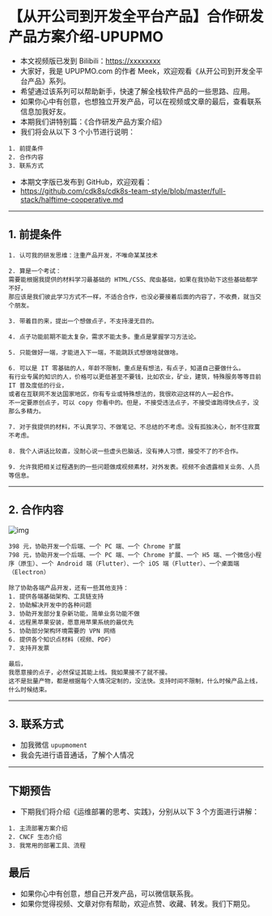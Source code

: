 
# 【从开公司到开发全平台产品】合作研发产品方案介绍-UPUPMO

- 本文视频版已发到 Bilibili：<https://xxxxxxxx>
- 大家好，我是 UPUPMO.com 的作者 Meek，欢迎观看《从开公司到开发全平台产品》系列。
- 希望通过该系列可以帮助新手，快速了解全栈软件产品的一些思路、应用。
- 如果你心中有创意，也想独立开发产品，可以在视频或文章的最后，查看联系信息加我好友。
- 本期我们讲特别篇：《合作研发产品方案介绍》
- 我们将会从以下 3 个小节进行说明：

```
1. 前提条件
2. 合作内容
3. 联系方式
```


- 本期文字版已发布到 GitHub，欢迎观看：
- <https://github.com/cdk8s/cdk8s-team-style/blob/master/full-stack/halftime-cooperative.md>

-------------------------------------------------------------------

## 1. 前提条件

```
1. 认可我的研发思维：注重产品开发，不唯命某某技术

2. 算是一个考试：
需要能根据我提供的材料学习最基础的 HTML/CSS、爬虫基础，如果在我协助下这些基础都学不好，
那应该是我们彼此学习方式不一样，不适合合作，也没必要接着后面的内容了，不收费，就当交个朋友。

3. 带着目的来，提出一个想做点子，不支持漫无目的。

4. 点子功能前期不能太复杂，需求不能太多。重点是掌握学习方法论。

5. 只能做好一端，才能进入下一端，不能跳跃式想做啥就做啥。

6. 可以是 IT 零基础的人，年龄不限制，重点是有想法，有点子，知道自己要做什么。
有行业专属的知识的人，价格可以更低甚至不要钱，比如农业，矿业，建筑，特殊服务等等目前 IT 普及度低的行业，
或者在互联网不发达国家地区，你有专业或特殊想法的，我很欢迎这样的人一起合作。
不一定要原创点子，可以 copy 你看中的。但是，不接受违法点子，不接受谁跑得快点子，没那么多精力。

7. 对于我提供的材料，不认真学习、不做笔记、不总结的不考虑。没有孤独决心，耐不住寂寞不考虑。

8. 我个人讲话比较直，没耐心说一些虚头巴脑话，没有捧人习惯，接受不了的不合作。

9. 允许我把相关过程遇到的一些问题做成视频素材，对外发表。视频不会透露相关业务、人员等信息。

```

-------------------------------------------------------------------


## 2. 合作内容

![img](https://openfilecdn.upupmo.com/upupmo-article/2022/baiduyun.png)

```
398 元，协助开发一个后端、一个 PC 端、一个 Chrome 扩展
798 元，协助开发一个后端、一个 PC 端、一个 Chrome 扩展、一个 H5 端、一个微信小程序（原生）、一个 Android 端（Flutter）、一个 iOS 端（Flutter）、一个桌面端（Electron）

除了协助各端产品开发，还有一些其他支持：
1. 提供各端基础架构、工具链支持
2. 协助解决开发中的各种问题
3. 协助开发部分复杂新功能，简单业务功能不做
4. 远程黑苹果安装，愿意用苹果系统的最优先
5. 协助部分架构环境需要的 VPN 网络
6. 提供各个知识点材料（视频、PDF）
7. 支持开发票

最后，
我愿意接的点子，必然保证其能上线。我如果接不了就不接。
这不是批量产物，都是根据每个人情况定制的，没法快。支持时间不限制，什么时候产品上线，什么时候结束。
```

-------------------------------------------------------------------


## 3. 联系方式

- 加我微信 `upupmoment`
- 我会先进行语音通话，了解个人情况

-------------------------------------------------------------------

## 下期预告

- 下期我们将介绍《运维部署的思考、实践》，分别从以下 3 个方面进行讲解：

```
1. 主流部署方案介绍
2. CNCF 生态介绍
3. 我常用的部署工具、流程
```

## 最后

- 如果你心中有创意，想自己开发产品，可以微信联系我。
- 如果你觉得视频、文章对你有帮助，欢迎点赞、收藏、转发。我们下期见。




